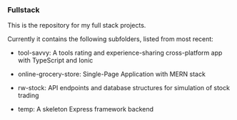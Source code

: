 ### Fullstack

This is the repository for my full stack projects.

Currently it contains the following subfolders, listed from most recent:

* tool-savvy: A tools rating and experience-sharing cross-platform app with TypeScript and Ionic

* online-grocery-store: Single-Page Application with MERN stack

* rw-stock: API endpoints and database structures for simulation of stock trading

* temp: A skeleton Express framework backend